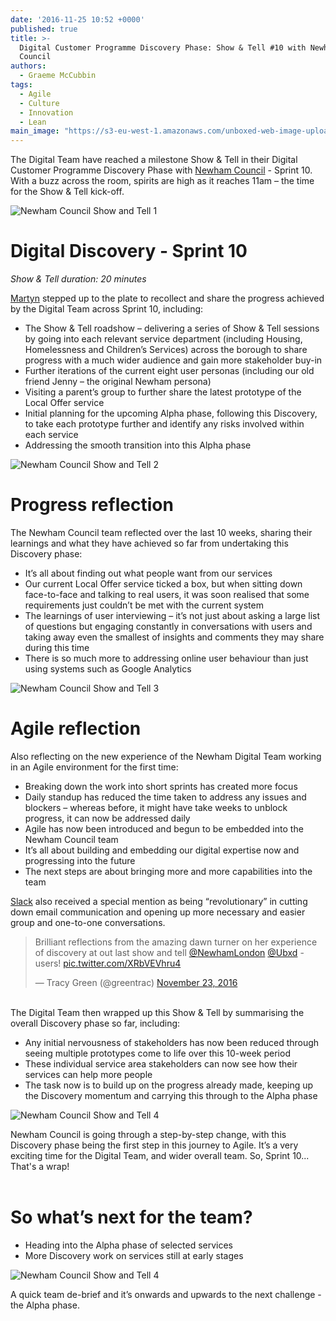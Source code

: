 ```yaml
---
date: '2016-11-25 10:52 +0000'
published: true
title: >-
  Digital Customer Programme Discovery Phase: Show & Tell #10 with Newham
  Council
authors:
  - Graeme McCubbin
tags:
  - Agile
  - Culture
  - Innovation
  - Lean
main_image: "https://s3-eu-west-1.amazonaws.com/unboxed-web-image-uploader/a7e1bced98d0bbb8fdd950f3d2c5988a.JPG"
---
```

The Digital Team have reached a milestone Show & Tell in their Digital Customer Programme Discovery Phase with [Newham Council](https://www.newham.gov.uk/Pages/index.aspx) - Sprint 10. With a buzz across the room, spirits are high as it reaches 11am – the time for the Show & Tell kick-off.<br/>

![Newham Council Show and Tell 1](https://s3-eu-west-1.amazonaws.com/unboxed-web-image-uploader/87a6b79f68c74c2f79aba486afbb17bd.JPG)
<br/>

# Digital Discovery - Sprint 10
<i>Show & Tell duration: 20 minutes</i>

[Martyn](https://unboxed.co/team/#martyn-evans) stepped up to the plate to recollect and share the progress achieved by the Digital Team across Sprint 10, including:<br/>

- The Show & Tell roadshow – delivering a series of Show & Tell sessions by going into each relevant service department (including Housing, Homelessness and Children’s Services) across the borough to share progress with a much wider audience and gain more stakeholder buy-in
- Further iterations of the current eight user personas (including our old friend Jenny – the original Newham persona)
- Visiting a parent’s group to further share the latest prototype of the Local Offer service
- Initial planning for the upcoming Alpha phase, following this Discovery, to take each prototype further and identify any risks involved within each service
- Addressing the smooth transition into this Alpha phase

![Newham Council Show and Tell 2](https://s3-eu-west-1.amazonaws.com/unboxed-web-image-uploader/bf92425cd41aa26953dadf5629e5c77a.JPG)
<br/>

# Progress reflection
The Newham Council team reflected over the last 10 weeks, sharing their learnings and what they have achieved so far from undertaking this Discovery phase:<br/>

- It’s all about finding out what people want from our services
- Our current Local Offer service ticked a box, but when sitting down face-to-face and talking to real users, it was soon realised that some requirements just couldn’t be met with the current system
- The learnings of user interviewing – it’s not just about asking a large list of questions but engaging constantly in conversations with users and taking away even the smallest of insights and comments they may share during this time
- There is so much more to addressing online user behaviour than just using systems such as Google Analytics

![Newham Council Show and Tell 3](https://s3-eu-west-1.amazonaws.com/unboxed-web-image-uploader/40510634c44e7510891e5d46c36fd0b1.JPG)
<br/>

# Agile reflection
Also reflecting on the new experience of the Newham Digital Team working in an Agile environment for the first time:<br/>

- Breaking down the work into short sprints has created more focus
- Daily standup has reduced the time taken to address any issues and blockers – whereas before, it might have take weeks to unblock progress, it can now be addressed daily
- Agile has now been introduced and begun to be embedded into the Newham Council team
- It’s all about building and embedding our digital expertise now and progressing into the future
- The next steps are about bringing more and more capabilities into the team

[Slack](https://slack.com/) also received a special mention as being “revolutionary” in cutting down email communication and opening up more necessary and easier group and one-to-one conversations.<br/>

<blockquote class="twitter-tweet tw-align-center"><p lang="en" dir="ltr">Brilliant reflections from the amazing dawn turner on her experience of discovery at out last show and tell <a href="https://twitter.com/NewhamLondon">@NewhamLondon</a> <a href="https://twitter.com/Ubxd">@Ubxd</a> - users! <a href="https://t.co/XRbVEVhru4">pic.twitter.com/XRbVEVhru4</a></p>&mdash; Tracy Green (@greentrac) <a href="https://twitter.com/greentrac/status/801381875973521408">November 23, 2016</a></blockquote>
<script async src="//platform.twitter.com/widgets.js" charset="utf-8"></script>

<br/>
The Digital Team then wrapped up this Show & Tell by summarising the overall Discovery phase so far, including:<br/>

- Any initial nervousness of stakeholders has now been reduced through seeing multiple prototypes come to life over this 10-week period
- These individual service area stakeholders can now see how their services can help more people
- The task now is to build up on the progress already made, keeping up the Discovery momentum and carrying this through to the Alpha phase

![Newham Council Show and Tell 4](https://s3-eu-west-1.amazonaws.com/unboxed-web-image-uploader/d4fdecba97ffd83fc4c2fd54ecd46707.JPG)

Newham Council is going through a step-by-step change, with this Discovery phase being the first step in this journey to Agile. It’s a very exciting time for the Digital Team, and wider overall team. So, Sprint 10... That's a wrap!<br/>
<br/>

# So what’s next for the team?

- Heading into the Alpha phase of selected services
- More Discovery work on services still at early stages

![Newham Council Show and Tell 4](https://s3-eu-west-1.amazonaws.com/unboxed-web-image-uploader/1e7edd9c51ac68d82835f8e6b2137e23.JPG)

A quick team de-brief and it’s onwards and upwards to the next challenge - the Alpha phase.
